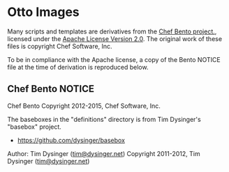 # Otto Images

Many scripts and templates are derivatives from the
[Chef Bento project.](https://github.com/chef/bento), licensed under
the [Apache License Version 2.0](https://github.com/chef/bento/blob/master/LICENSE).
The original work of these files is copyright Chef Software, Inc.

To be in compliance with the Apache license, a copy of the Bento NOTICE
file at the time of derivation is reproduced below.

## Chef Bento NOTICE

Chef Bento
Copyright 2012-2015, Chef Software, Inc.

The baseboxes in the "definitions" directory is from Tim Dysinger's
"basebox" project.

* https://github.com/dysinger/basebox

Author: Tim Dysinger (<tim@dysinger.net>)
Copyright 2011-2012, Tim Dysinger (<tim@dysinger.net>)
